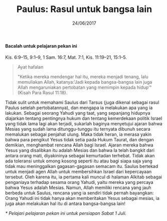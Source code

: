 ﻿---
title:  'Paulus: Rasul untuk bangsa lain'
date:   24/06/2017
---

#### Bacalah untuk pelajaran pekan ini 
Kis. 6:9–15, 9:1–9, 1 Sam. 16:7, Mat. 7:1, Kis. 11:19–21, 15:1–5.

> <p>Ayat hafalan</p>
> "Ketika mereka mendengar hal itu, mereka menjadi tenang, lalu memuliakan Allah, katanya:'Jadi kepada bangsa-bangsa lain juga Allah mengaruniakan pertobatan yang memimpin kepada hidup’" (Kisah Para Rasul 11:18). 

Tidak sulit untuk memahami Saulus dari Tarsus (juga dikenal sebagai rasul Paulus setelah pertobatannya), dan mengapa ia melakukan apa yang ia lakukan. Sebagai seorang Yahudi yang taat, yang sepanjang hidupnya diajarkan tentang pentingnya hukum dan tentang kemerdekaan politik Israel yang tidak lama lagi akan terjadi, sukarlah baginya menyetujui ajaran bahwa Mesias yang sudah lama ditunggu-tunggu itu ternyata dibunuh secara memalukan sebagai penjahat ulung. Maka tidak heran, ia merasa yakin bahwa para pengikut Yesus tidak setia pada Hukum Taurat, dan dengan demikian, menghambat rencana Allah bagi Israel. Ajaran mereka bahwa Yesus yang disalibkan itu adalah Mesias dan bahwa Ia telah bangkit dari antara orang mati, diyakininya sebagai kemurtadan terhebat. Tidak akan ada toleransi untuk omong kosong seperti itu atau bagi siapa saja yang tidak mau meninggalkan gagasan-gagasan semacam itu. Saulus bertekad untuk menjadi agen Allah untuk membersihkan Israel dari kepercayaan tersebut. Oleh karena itu, ia pertama kali muncul di halaman Alkitab sebagai penganiaya terhadap sesama orang Yahudi, yaitu mereka yang percaya bahwa Yesus adalah Mesias. Namun, Allah memiliki rencana yang jauh berbeda untuk Saulus, rencana yang ia sendiri tidak pernah bayangkan: Orang Yahudi ini tidak hanya akan memberitakan Yesus sebagai mesias, ia juga akan melakukan hal itu di antara bangsa-bangsa lain!

_* Pelajari pelajaran pekan ini untuk persiapan Sabat 1 Juli._
